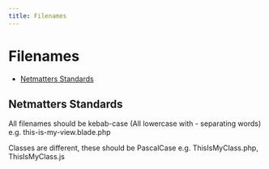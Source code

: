 ```yaml
---
title: Filenames
---
```

# Filenames

- [Netmatters Standards](#netmatters-standards)

<a name="netmatters-standards"></a>
## Netmatters Standards
All filenames should be kebab-case (All lowercase with - separating words) e.g. this-is-my-view.blade.php

Classes are different, these should be PascalCase e.g. ThisIsMyClass.php, ThisIsMyClass.js

 
